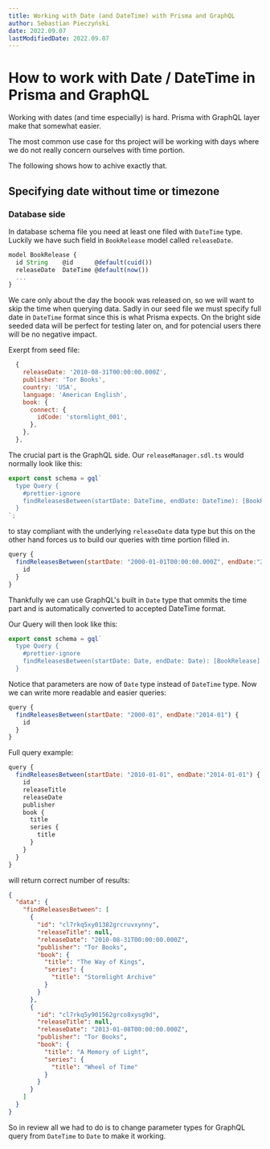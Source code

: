 ```yaml
---
title: Working with Date (and DateTime) with Prisma and GraphQL
author: Sebastian Pieczyński
date: 2022.09.07
lastModifiedDate: 2022.09.07
---
```


# How to work with Date / DateTime in Prisma and GraphQL

Working with dates (and time especially) is hard. Prisma with GraphQL layer make that somewhat easier.

The most common use case for ths project will be working with days where we do not really concern ourselves with time portion.

The following shows how to achive exactly that.

## Specifying date without time or timezone

### Database side

In database schema file you need at least one filed with `DateTime` type.
Luckily we have such field in `BookRelease` model called `releaseDate`.

```js
model BookRelease {
  id String    @id      @default(cuid())
  releaseDate  DateTime @default(now())
  ...
}
```

We care only about the day the boook was released on, so we will want to skip the time when querying data.
Sadly in our seed file we must specify full date in `DateTime` format since this is what Prisma expects.
On the bright side seeded data will be perfect for testing later on, and for potencial users there will be no negative impact.

Exerpt from seed file:
```js
  {
    releaseDate: '2010-08-31T00:00:00.000Z',
    publisher: 'Tor Books',
    country: 'USA',
    language: 'American English',
    book: {
      connect: {
        idCode: 'stormlight_001',
      },
    },
  },
```

The crucial part is the GraphQL side. Our `releaseManager.sdl.ts` would normally look like this:

```js
export const schema = gql`
  type Query {
    #prettier-ignore
    findReleasesBetween(startDate: DateTime, endDate: DateTime): [BookRelease] @requireAuth
  }
`;
```

to stay compliant with the underlying `releaseDate` data type but this on the other hand forces us to build our queries with time portion filled in.

```js
query {
  findReleasesBetween(startDate: "2000-01-01T00:00:00.000Z", endDate:"2014-01-01T00:00:00.000Z") {
    id
  }
}
```

Thankfully we can use GraphQL's built in `Date` type that ommits the time part and is automatically converted to accepted DateTime format.

Our Query will then look like this:

```js
export const schema = gql`
  type Query {
    #prettier-ignore
    findReleasesBetween(startDate: Date, endDate: Date): [BookRelease] @requireAuth
  }
```
Notice that parameters are now of `Date` type instead of `DateTime` type.
Now we can write more readable and easier queries:

```js
query {
  findReleasesBetween(startDate: "2000-01", endDate:"2014-01") {
    id
  }
}
```

Full query example:

```js
query {
  findReleasesBetween(startDate: "2010-01-01", endDate:"2014-01-01") {
    id
    releaseTitle
    releaseDate
    publisher
    book {
      title
      series {
        title
      }
    }
  }
}
```

will return correct number of results:

```json
{
  "data": {
    "findReleasesBetween": [
      {
        "id": "cl7rkq5xy01382grcruvxynny",
        "releaseTitle": null,
        "releaseDate": "2010-08-31T00:00:00.000Z",
        "publisher": "Tor Books",
        "book": {
          "title": "The Way of Kings",
          "series": {
            "title": "Stormlight Archive"
          }
        }
      },
      {
        "id": "cl7rkq5y901562grco8xysg9d",
        "releaseTitle": null,
        "releaseDate": "2013-01-08T00:00:00.000Z",
        "publisher": "Tor Books",
        "book": {
          "title": "A Memory of Light",
          "series": {
            "title": "Wheel of Time"
          }
        }
      }
    ]
  }
}
```

So in review all we had to do is to change parameter types for GraphQL query from `DateTime` to `Date` to make it working.
